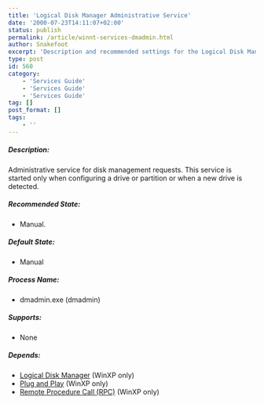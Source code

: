 ```yaml
---
title: 'Logical Disk Manager Administrative Service'
date: '2000-07-23T14:11:07+02:00'
status: publish
permalink: /article/winnt-services-dmadmin.html
author: Snakefoot
excerpt: 'Description and recommended settings for the Logical Disk Manager Administrative service.'
type: post
id: 560
category:
    - 'Services Guide'
    - 'Services Guide'
    - 'Services Guide'
tag: []
post_format: []
tags:
    - ''
---
```

##### Description:

 Administrative service for disk management requests. This service is started only when configuring a drive or partition or when a new drive is detected.  
  
##### Recommended State:

- Manual.

##### Default State:

- Manual

##### Process Name:

- dmadmin.exe (dmadmin)

##### Supports:

- None

##### Depends:

- [Logical Disk Manager](/article/winnt-services-dmserver.html) (WinXP only)
- [Plug and Play](/article/winnt-services-plugplay.html) (WinXP only)
- [Remote Procedure Call (RPC)](/article/winnt-services-rpcss.html) (WinXP only)